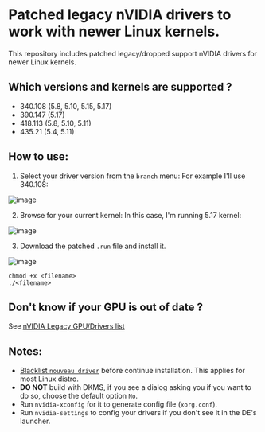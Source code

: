 # Patched legacy nVIDIA drivers to work with newer Linux kernels.
This repository includes patched legacy/dropped support nVIDIA drivers for newer Linux kernels.

## Which versions and kernels are supported ?
- 340.108 (5.8, 5.10, 5.15, 5.17)
- 390.147 (5.17)
- 418.113 (5.8, 5.10, 5.11)
- 435.21 (5.4, 5.11)

## How to use:
1. Select your driver version from the `branch` menu:
For example I'll use 340.108:

![image](https://user-images.githubusercontent.com/70711319/168417538-97d1ae05-2877-440c-948b-08d40fb306e7.png)


2. Browse for your current kernel:
In this case, I'm running 5.17 kernel:

![image](https://user-images.githubusercontent.com/70711319/168422038-bc52e0d6-72b9-4083-84a1-985caaf3939f.png)

3. Download the patched `.run` file and install it.

![image](https://user-images.githubusercontent.com/70711319/168417619-adc7a601-5ea7-4222-94af-fdde2345b2f0.png)

```
chmod +x <filename>
./<filename>
```

## Don't know if your GPU is out of date ?
See [nVIDIA Legacy GPU/Drivers list](https://www.nvidia.com/en-us/drivers/unix/legacy-gpu/)

## Notes:
- [Blacklist `nouveau driver`](https://linuxconfig.org/how-to-disable-blacklist-nouveau-nvidia-driver-on-ubuntu-20-04-focal-fossa-linux) before continue installation. This applies for most Linux distro.
- **DO NOT** build with DKMS, if you see a dialog asking you if you want to do so, choose the default option `No`.
- Run `nvidia-xconfig` for it to generate config file (`xorg.conf`).
- Run `nvidia-settings` to config your drivers if you don't see it in the DE's launcher.
